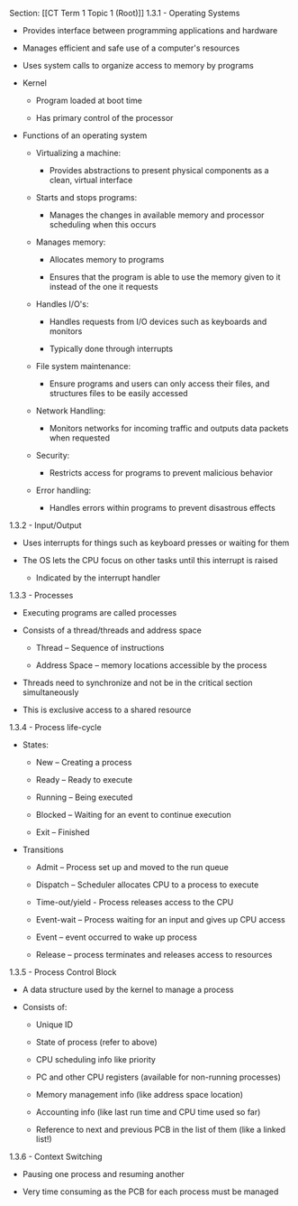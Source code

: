 Section: [[CT Term 1 Topic 1 (Root)]]
1.3.1 - Operating Systems 

- Provides interface between programming applications and hardware 
    
- Manages efficient and safe use of a computer's resources 
    
- Uses system calls to organize access to memory by programs 
    
- Kernel 
    
    - Program loaded at boot time 
        
    - Has primary control of the processor 
        
- Functions of an operating system 
    
    - Virtualizing a machine: 
        
        - Provides abstractions to present physical components as a clean, virtual interface 
            
    - Starts and stops programs: 
        
        - Manages the changes in available memory and processor scheduling when this occurs 
            
    - Manages memory: 
        
        - Allocates memory to programs 
            
        - Ensures that the program is able to use the memory given to it instead of the one it requests 
            
    - Handles I/O's: 
        
        - Handles requests from I/O devices such as keyboards and monitors 
            
        - Typically done through interrupts 
            
    - File system maintenance: 
        
        - Ensure programs and users can only access their files, and structures files to be easily accessed 
            
    - Network Handling: 
        
        - Monitors networks for incoming traffic and outputs data packets when requested 
            
    - Security: 
        
        - Restricts access for programs to prevent malicious behavior 
            
    - Error handling: 
        
        - Handles errors within programs to prevent disastrous effects 
            

1.3.2 - Input/Output 

- Uses interrupts for things such as keyboard presses or waiting for them 
    
- The OS lets the CPU focus on other tasks until this interrupt is raised 
    
    - Indicated by the interrupt handler 
        

1.3.3 - Processes 

- Executing programs are called processes 
    
- Consists of a thread/threads and address space 
    
    - Thread – Sequence of instructions 
        
    - Address Space – memory locations accessible by the process 
        
- Threads need to synchronize and not be in the critical section simultaneously 
    
- This is exclusive access to a shared resource 
    

1.3.4 - Process life-cycle 

- States: 
    
    - New – Creating a process 
        
    - Ready – Ready to execute 
        
    - Running – Being executed 
        
    - Blocked – Waiting for an event to continue execution 
        
    - Exit – Finished 
        
- Transitions 
    
    - Admit – Process set up and moved to the run queue 
        
    - Dispatch – Scheduler allocates CPU to a process to execute 
        
    - Time-out/yield - Process releases access to the CPU 
        
    - Event-wait – Process waiting for an input and gives up CPU access 
        
    - Event – event occurred to wake up process 
        
    - Release – process terminates and releases access to resources 
        

1.3.5 - Process Control Block 

- A data structure used by the kernel to manage a process 
    
- Consists of: 
    
    - Unique ID 
        
    - State of process (refer to above) 
        
    - CPU scheduling info like priority 
        
    - PC and other CPU registers (available for non-running processes) 
        
    - Memory management info (like address space location) 
        
    - Accounting info (like last run time and CPU time used so far) 
        
    - Reference to next and previous PCB in the list of them (like a linked list!) 
        

1.3.6 - Context Switching 

- Pausing one process and resuming another 
    
- Very time consuming as the PCB for each process must be managed